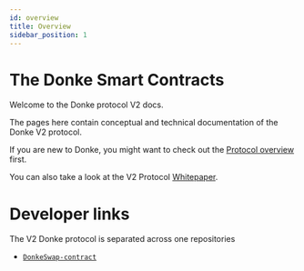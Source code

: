 ```yaml
---
id: overview
title: Overview
sidebar_position: 1
---
```


# The Donke Smart Contracts

Welcome to the Donke protocol V2 docs.

The pages here contain conceptual and technical documentation of the Donke V2 protocol.

If you are new to Donke, you might want to check out the [Protocol overview](/concepts/protocol-overview/how-Donke-works) first.

You can also take a look at the V2 Protocol <a href='/whitepaper.pdf' target='_blank' rel='noopener noreferrer'>Whitepaper</a>.

# Developer links

The V2 Donke protocol is separated across one repositories

- [`DonkeSwap-contract`](https://github.com/donkelabs/donkeswap_contract)
